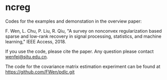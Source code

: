 # ncreg


Codes for the examples and demonstation in the overview paper: 

F. Wen, L. Chu, P. Liu, R. Qiu, "A survey on nonconvex regularization based sparse and low-rank recovery in signal processing, statistics, and machine learning," IEEE Access, 2018.

If you use the code, please cite the paper. 
Any question please contact wenfei@sjtu.edu.cn.

The code for the covariance matrix estimation experiment can be found at https://github.com/FWen/pdlc.git
